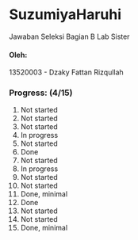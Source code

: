 # SuzumiyaHaruhi
Jawaban Seleksi Bagian B Lab Sister

#### Oleh:
13520003 - Dzaky Fattan Rizqullah


### Progress: **(4/15)**
1. Not started
2. Not started
3. Not started
4. In progress
5. Not started
6. Done
7. Not started
8. In progress
9. Not started
10. Not started
11. Done, minimal
12. Done
13. Not started
14. Not started
15. Done, minimal
